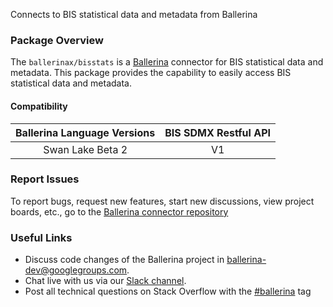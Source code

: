 Connects to BIS statistical data and metadata from Ballerina

### Package Overview
The `ballerinax/bisstats` is a [Ballerina](https://ballerina.io/) connector for BIS statistical data and metadata.
This package provides the capability to easily access BIS statistical data and metadata.

#### Compatibility
| Ballerina Language Versions  |      BIS SDMX Restful API        |
|:----------------------------:|:--------------------------------:|
|       Swan Lake Beta 2       |                 V1               |

### Report Issues
To report bugs, request new features, start new discussions, view project boards, etc., go to the [Ballerina connector repository](https://github.com/ballerina-platform/ballerinax-openapi-connectors)

### Useful Links
- Discuss code changes of the Ballerina project in [ballerina-dev@googlegroups.com](mailto:ballerina-dev@googlegroups.com).
- Chat live with us via our [Slack channel](https://ballerina.io/community/slack/).
- Post all technical questions on Stack Overflow with the [#ballerina](https://stackoverflow.com/questions/tagged/ballerina) tag